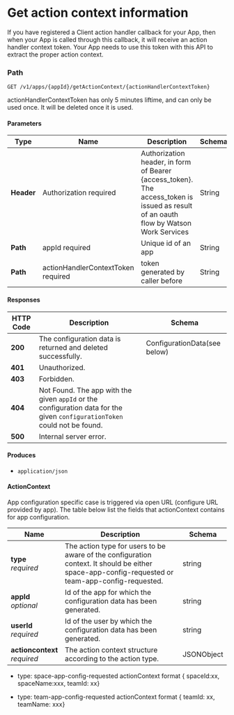# Get action context information 

If you have registered a Client action handler callback for your App, then when your App is called through this callback, it will receive an action handler context token. Your App needs to use this token with this API to extract the proper action context.

### Path
```
GET /v1/apps/{appId}/getActionContext/{actionHandlerContextToken}
```
actionHandlerContextToken has only 5 minutes liftime, and can only be used once. It will be deleted once it is used. 

#### Parameters

|Type|Name|Description|Schema|
|---|---|---|---|
|**Header**|Authorization required|Authorization header, in form of Bearer {access_token}. The access_token is issued as result of an oauth flow by Watson Work Services|String|
|**Path**|appId required|Unique id of an app|String|
|**Path**|actionHandlerContextToken required|token generated by caller before|String|

#### Responses

|HTTP Code|Description|Schema|
|---|---|---|
|**200**|The configuration data is returned and deleted successfully.|ConfigurationData(see below)|
|**401**|Unauthorized.||
|**403**|Forbidden.||
|**404**|Not Found. The app with the given `appId` or the configuration data for the given `configurationToken` could not be found.||
|**500**|Internal server error.||

#### Produces

* `application/json`

#### ActionContext

App configuration specific case is triggered via open URL (configure URL provided by app).
The table below list the fields that actionContext contains for app configuration.

|Name|Description|Schema|
|---|---|---|
|**type**  <br>*required*|The action type for users to be aware of the configuration context. It should be either space-app-config-requested or team-app-config-requested.|string|
|**appId**  <br>*optional*|Id of the app for which the configuration data has been generated.|string|
|**userId**  <br>*required*|Id of the user by which the configuration data has been generated.|string|
|**actioncontext**  <br>*required*|The action context structure according to the action type.|JSONObject|

- type: space-app-config-requested
actionContext format { spaceId:xx, spaceName:xxx, teamId: xx}

- type: team-app-config-requested
actionContext format { teamId: xx, teamName: xxx}

